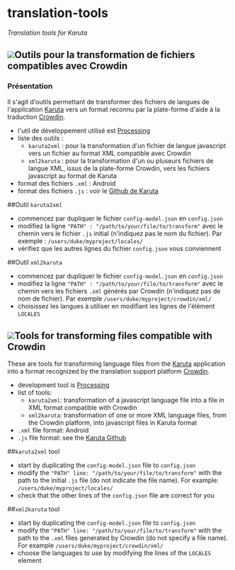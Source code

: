 # translation-tools
_Translation tools for Karuta_

## ![](https://icons.iconarchive.com/icons/custom-icon-design/flat-europe-flag/48/France-icon.png)Outils pour la transformation de fichiers compatibles avec Crowdin
### Présentation
Il s'agit d'outils permettant de transformer des fichiers de langues de l'application [Karuta](https://github.com/karutaproject) vers un format reconnu par la plate-forme d'aide à la traduction [Crowdin](https://crowdin.com/project/karuta-eporfolio).
- l'util de développement utilisé est [Processing](https://processing.org/)
- liste des outils :
  - `karuta2xml` : pour la transformation d'un fichier de langue javascript vers un fichier au format XML compatible avec Crowdin
  - `xml2karuta` : pour la transformation d'un ou pluseurs fichiers de langue XML, issus de la plate-forme Crowdin, vers les fichiers javascript au format de Karuta
- format des fichiers `.xml` : Android
- format des fichiers `.js` : voir le [Github de Karuta](https://github.com/karutaproject/karuta-frontend/tree/master/WebContent/karuta/js/languages)

##Outil `karuta2xml`
- commencez par dupliquer le fichier `config-model.json` en `config.json`
- modifiez la ligne  `"PATH" : "/path/to/your/file/to/transform"` avec le chemin vers le fichier `.js` initial (n'indiquez pas le nom du fichier). Par exemple : `/users/duke/myproject/locales/`
- vérifiez que les autres lignes du fichier `config.json` vous conviennent


##Outil `xml2karuta`
- commencez par dupliquer le fichier `config-model.json` en `config.json`
- modifiez la ligne  `"PATH" : "/path/to/your/file/to/transform"` avec le chemin vers les fichiers `.xml` générés par Crowdin (n'indiquez pas de nom de fichier). Par exemple `/users/duke/myproject/crowdin/xml/`
- choisissez les langues à utiliser en modifiant les lignes de l'élément `LOCALES`

## ![](https://icons.iconarchive.com/icons/custom-icon-design/flat-europe-flag/48/United-Kingdom-icon.png)Tools for transforming files compatible with Crowdin
These are tools for transforming language files from the [Karuta](https://github.com/karutaproject)  application into a format recognized by the translation support platform [Crowdin](https://crowdin.com/project/karuta-eportfolio).
- development tool is [Processing](https://processing.org/)
- list of tools:
  - `karuta2xml`: transformation of a javascript language file into a file in XML format compatible with Crowdin
  - `xml2karuta`: transformation of one or more XML language files, from the Crowdin platform, into javascript files in Karuta format
- `.xml` file format: Android
- `.js` file format: see the [Karuta Github](https://github.com/karutaproject/karuta-frontend/tree/master/WebContent/karuta/js/languages)

##`karuta2xml` tool
- start by duplicating the `config-model.json` file to `config.json`
- modify the `"PATH" line: "/path/to/your/file/to/transform"` with the path to the initial `.js` file (do not indicate the file name). For example: `/users/duke/myproject/locales/`
- check that the other lines of the `config.json` file are correct for you


##`xml2karuta` tool
- start by duplicating the `config-model.json` file to `config.json`
- modify the `"PATH" line: "/path/to/your/file/to/transform"` with the path to the `.xml` files generated by Crowdin (do not specify a file name). For example `/users/duke/myproject/crowdin/xml/`
- choose the languages ​​to use by modifying the lines of the `LOCALES` element